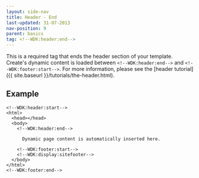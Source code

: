 ```yaml
---
layout: side-nav
title: Header - End
last-updated: 31-07-2013
nav-position: 9
parent: basics
tag: <!--WDK:header:end-->
---
```


This is a required tag that ends the header section of your template.
Create's dynamic content is loaded between `<!--WDK:header:end-->` and `<!--WDK:footer:start-->`.
For more information, please see the [header tutorial]({{ site.baseurl }}/tutorials/the-header.html).

## Example

~~~
<!--WDK:header:start-->
<html>
  <head></head>
  <body>
    <!--WDK:header:end-->

      Dynamic page content is automatically inserted here.

    <!--WDK:footer:start-->
    <!--WDK:display:sitefooter-->
  </body>
</html>
<!--WDK:footer:end-->
~~~